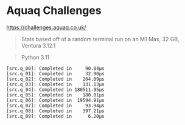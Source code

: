 # Aquaq Challenges

https://challenges.aquaq.co.uk/

> Stats based off of a random terminal run on an M1 Max, 32 GB, Ventura 3.12.1

> Python 3.11

```
[src.q_00]: Completed in     90.84µs
[src.q_01]: Completed in     32.90µs
[src.q_02]: Completed in    204.09µs
[src.q_03]: Completed in    131.13µs
[src.q_04]: Completed in 180511.95µs
[src.q_05]: Completed in    180.01µs
[src.q_06]: Completed in  19594.91µs
[src.q_07]: Completed in     93.94µs
[src.q_08]: Completed in    397.21µs
[src.q_09]: Completed in      6.20µs
```

